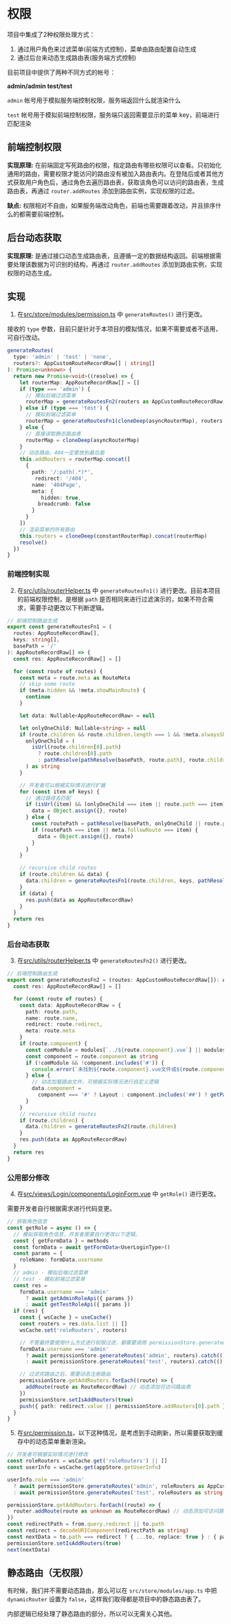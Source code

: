 # 权限

项目中集成了2种权限处理方式：

1. 通过用户角色来过滤菜单(前端方式控制)，菜单由路由配置自动生成
2. 通过后台来动态生成路由表(服务端方式控制)

目前项目中提供了两种不同方式的帐号：

**admin/admin test/test**

`admin` 帐号用于模拟服务端控制权限，服务端返回什么就渲染什么

`test` 帐号用于模拟前端控制权限，服务端只返回需要显示的菜单 key，前端进行匹配渲染

## 前端控制权限

**实现原理:** 在前端固定写死路由的权限，指定路由有哪些权限可以查看。只初始化通用的路由，需要权限才能访问的路由没有被加入路由表内。在登陆后或者其他方式获取用户角色后，通过角色去遍历路由表，获取该角色可以访问的路由表，生成路由表，再通过 `router.addRoutes` 添加到路由实例，实现权限的过滤。

**缺点:** 权限相对不自由，如果服务端改动角色，前端也需要跟着改动，并且排序什么的都需要前端控制。

## 后台动态获取

**实现原理:** 是通过接口动态生成路由表，且遵循一定的数据结构返回。前端根据需要处理该数据为可识别的结构，再通过 `router.addRoutes` 添加到路由实例，实现权限的动态生成。

## 实现

1. 在[src/store/modules/permission.ts](https://github.com/kailong321200875/vue-element-plus-admin/blob/master/src/store/modules/permission.ts) 中 `generateRoutes()` 进行更改。

接收的 `type` 参数，目前只是针对于本项目的模拟情况，如果不需要或者不适用，可自行改动。

```ts
generateRoutes(
  type: 'admin' | 'test' | 'none',
  routers?: AppCustomRouteRecordRaw[] | string[]
): Promise<unknown> {
  return new Promise<void>((resolve) => {
    let routerMap: AppRouteRecordRaw[] = []
    if (type === 'admin') {
      // 模拟后端过滤菜单
      routerMap = generateRoutesFn2(routers as AppCustomRouteRecordRaw[])
    } else if (type === 'test') {
      // 模拟前端过滤菜单
      routerMap = generateRoutesFn1(cloneDeep(asyncRouterMap), routers as string[])
    } else {
      // 直接读取静态路由表
      routerMap = cloneDeep(asyncRouterMap)
    }
    // 动态路由，404一定要放到最后面
    this.addRouters = routerMap.concat([
      {
        path: '/:path(.*)*',
         redirect: '/404',
        name: '404Page',
        meta: {
           hidden: true,
          breadcrumb: false
        }
      }
    ])
    // 渲染菜单的所有路由
    this.routers = cloneDeep(constantRouterMap).concat(routerMap)
    resolve()
  })
}
```

### 前端控制实现

2. 在[src/utils/routerHelper.ts](https://github.com/kailong321200875/vue-element-plus-admin/blob/master/src/utils/routerHelper.ts) 中 `generateRoutesFn1()` 进行更改。目前本项目的前端权限控制，是根据 `path` 是否相同来进行过滤演示的，如果不符合需求，需要手动更改以下判断逻辑。

```ts
// 前端控制路由生成
export const generateRoutesFn1 = (
  routes: AppRouteRecordRaw[],
  keys: string[],
  basePath = '/'
): AppRouteRecordRaw[] => {
  const res: AppRouteRecordRaw[] = []

  for (const route of routes) {
    const meta = route.meta as RouteMeta
    // skip some route
    if (meta.hidden && !meta.showMainRoute) {
      continue
    }

    let data: Nullable<AppRouteRecordRaw> = null

    let onlyOneChild: Nullable<string> = null
    if (route.children && route.children.length === 1 && !meta.alwaysShow) {
      onlyOneChild = (
        isUrl(route.children[0].path)
          ? route.children[0].path
          : pathResolve(pathResolve(basePath, route.path), route.children[0].path)
      ) as string
    }

    // 开发者可以根据实际情况进行扩展
    for (const item of keys) {
      // 通过路径去匹配
      if (isUrl(item) && (onlyOneChild === item || route.path === item)) {
        data = Object.assign({}, route)
      } else {
        const routePath = pathResolve(basePath, onlyOneChild || route.path)
        if (routePath === item || meta.followRoute === item) {
          data = Object.assign({}, route)
        }
      }
    }

    // recursive child routes
    if (route.children && data) {
      data.children = generateRoutesFn1(route.children, keys, pathResolve(basePath, data.path))
    }
    if (data) {
      res.push(data as AppRouteRecordRaw)
    }
  }
  return res
}
```

### 后台动态获取

3. 在[src/utils/routerHelper.ts](https://github.com/kailong321200875/vue-element-plus-admin/blob/master/src/utils/routerHelper.ts) 中 `generateRoutesFn2()` 进行更改。

```ts
// 后端控制路由生成
export const generateRoutesFn2 = (routes: AppCustomRouteRecordRaw[]): AppRouteRecordRaw[] => {
  const res: AppRouteRecordRaw[] = []

  for (const route of routes) {
    const data: AppRouteRecordRaw = {
      path: route.path,
      name: route.name,
      redirect: route.redirect,
      meta: route.meta
    }
    if (route.component) {
      const comModule = modules[`../${route.component}.vue`] || modules[`../${route.component}.tsx`]
      const component = route.component as string
      if (!comModule && !component.includes('#')) {
        console.error(`未找到${route.component}.vue文件或${route.component}.tsx文件，请创建`)
      } else {
        // 动态加载路由文件，可根据实际情况进行自定义逻辑
        data.component =
          component === '#' ? Layout : component.includes('##') ? getParentLayout() : comModule
      }
    }
    // recursive child routes
    if (route.children) {
      data.children = generateRoutesFn2(route.children)
    }
    res.push(data as AppRouteRecordRaw)
  }
  return res
}
```

### 公用部分修改

4. 在[src/views/Login/components/LoginForm.vue](https://github.com/kailong321200875/vue-element-plus-admin/blob/master/src/views/Login/components/LoginForm.vue) 中 `getRole()` 进行更改。

需要开发者自行根据需求进行代码变更。

```ts
// 获取角色信息
const getRole = async () => {
  // 模拟获取角色信息，开发者需要自行更改以下逻辑。
  const { getFormData } = methods
  const formData = await getFormData<UserLoginType>()
  const params = {
    roleName: formData.username
  }
  // admin - 模拟后端过滤菜单
  // test - 模拟前端过滤菜单
  const res =
    formData.username === 'admin'
      ? await getAdminRoleApi({ params })
      : await getTestRoleApi({ params })
  if (res) {
    const { wsCache } = useCache()
    const routers = res.data.list || []
    wsCache.set('roleRouters', routers)

    // 不管最终要使用什么方式进行权限过滤，都需要调用 permissionStore.generateRoutes()
    formData.username === 'admin'
      ? await permissionStore.generateRoutes('admin', routers).catch(() => {})
      : await permissionStore.generateRoutes('test', routers).catch(() => {})

    // 过滤完路由之后，需要动态注册路由
    permissionStore.getAddRouters.forEach((route) => {
      addRoute(route as RouteRecordRaw) // 动态添加可访问路由表
    })
    permissionStore.setIsAddRouters(true)
    push({ path: redirect.value || permissionStore.addRouters[0].path })
  }
}
```

5. 在[src/permission.ts](https://github.com/kailong321200875/vue-element-plus-admin/blob/master/src/permission.ts)，以下这种情况，是考虑到手动刷新，所以需要获取到缓存中的动态菜单重新渲染。

```ts
// 开发者可根据实际情况进行修改
const roleRouters = wsCache.get('roleRouters') || []
const userInfo = wsCache.get(appStore.getUserInfo)

userInfo.role === 'admin'
  ? await permissionStore.generateRoutes('admin', roleRouters as AppCustomRouteRecordRaw[])
  : await permissionStore.generateRoutes('test', roleRouters as string[])

permissionStore.getAddRouters.forEach((route) => {
  router.addRoute(route as unknown as RouteRecordRaw) // 动态添加可访问路由表
})
const redirectPath = from.query.redirect || to.path
const redirect = decodeURIComponent(redirectPath as string)
const nextData = to.path === redirect ? { ...to, replace: true } : { path: redirect }
permissionStore.setIsAddRouters(true)
next(nextData)
```

## 静态路由（无权限）

有时候，我们并不需要动态路由，那么可以在 `src/store/modules/app.ts` 中把 `dynamicRouter` 设置为 `false`，这样我们取得都是项目中的静态路由表了。

内部逻辑已经处理了静态路由的部分，所以可以无需关心其他。
